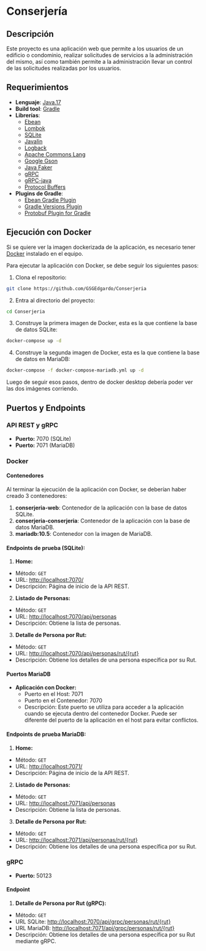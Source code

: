 # Conserjería

## Descripción
Este proyecto es una aplicación web que permite a los usuarios de un edificio
o condominio, realizar solicitudes de servicios a la administración del mismo,
así como también permite a la administración llevar un control de las solicitudes
realizadas por los usuarios.

## Requerimientos

- **Lenguaje**: [Java.17](https://jdk.java.net/)
- **Build tool**: [Gradle](https://gradle.org/)
- **Librerías**:
   - [Ebean](https://ebean.io/)
   - [Lombok](https://projectlombok.org/)
   - [SQLite](https://www.sqlite.org/index.html)
   - [Javalin](https://javalin.io/)
   - [Logback](https://logback.qos.ch/)
   - [Apache Commons Lang](https://commons.apache.org/proper/commons-lang/)
   - [Google Gson](https://github.com/google/gson)
   - [Java Faker](https://github.com/DiUS/java-faker)
   - [gRPC](https://grpc.io/)
   - [gRPC-java](https://github.com/grpc/grpc-java)
   - [Protocol Buffers](https://protobuf.dev/)
- **Plugins de Gradle**:
   - [Ebean Gradle Plugin](https://github.com/ebean-orm-tools/ebean-gradle-plugin)
   - [Gradle Versions Plugin](https://github.com/ben-manes/gradle-versions-plugin)
   - [Protobuf Plugin for Gradle](https://github.com/google/protobuf-gradle-plugin)
  
## Ejecución con Docker

Si se quiere ver la imagen dockerizada de la aplicación, es necesario tener 
[Docker](https://www.docker.com/products/docker-desktop/) instalado en el equipo.

Para ejecutar la aplicación con Docker, se debe seguir los siguientes pasos:

1. Clona el repositorio:

```bash
git clone https://github.com/GSGEdgardo/Conserjeria
```

2. Entra al directorio del proyecto:

```bash
cd Conserjeria
```

3. Construye la primera imagen de Docker, esta es la que contiene la 
base de datos SQLite:

```bash
docker-compose up -d
```

4. Construye la segunda imagen de Docker, esta es la que contiene la
base de datos en MariaDB:

```bash
docker-compose -f docker-compose-mariadb.yml up -d
```
Luego de seguir esos pasos, dentro de docker desktop debería poder 
ver las dos imágenes corriendo.

## Puertos y Endpoints

### API REST y gRPC

- **Puerto:** 7070 (SQLite)
- **Puerto:** 7071 (MariaDB)

### Docker

#### Contenedores

Al terminar la ejecución de la aplicación con Docker, se deberían haber creado 3 contenedores:

1. **conserjeria-web**: Contenedor de la aplicación con la base de datos SQLite.
2. **conserjeria-conserjeria**: Contenedor de la aplicación con la base de datos MariaDB.
3. **mariadb:10.5**: Contenedor con la imagen de MariaDB.
#### Endpoints de prueba (SQLite):

1. **Home:**
  - Método: `GET`
  - URL: [http://localhost:7070/](http://localhost:7070/)
  - Descripción: Página de inicio de la API REST.

2. **Listado de Personas:**
  - Método: `GET`
  - URL: [http://localhost:7070/api/personas](http://localhost:7070/api/personas)
  - Descripción: Obtiene la lista de personas.

3. **Detalle de Persona por Rut:**
  - Método: `GET`
  - URL: [http://localhost:7070/api/personas/rut/{rut}](http://localhost:7070/api/personas/rut/{rut})
  - Descripción: Obtiene los detalles de una persona específica por su Rut.


#### Puertos MariaDB

- **Aplicación con Docker:**
  - Puerto en el Host: 7071
  - Puerto en el Contenedor: 7070
  - Descripción: Este puerto se utiliza para acceder a la aplicación cuando se ejecuta dentro del contenedor Docker. Puede ser diferente del puerto de la aplicación en el host para evitar conflictos.

#### **Endpoints de prueba MariaDB:**
1. **Home:**
- Método: `GET`
- URL: [http://localhost:7071/](http://localhost:7071/)
- Descripción: Página de inicio de la API REST.

2. **Listado de Personas:**
- Método: `GET`
- URL: [http://localhost:7071/api/personas](http://localhost:7071/api/personas)
- Descripción: Obtiene la lista de personas.

3. **Detalle de Persona por Rut:**
- Método: `GET`
- URL: [http://localhost:7071/api/personas/rut/{rut}](http://localhost:7071/api/personas/rut/{rut})
- Descripción: Obtiene los detalles de una persona específica por su Rut.

### gRPC

- **Puerto:** 50123

#### Endpoint

1. **Detalle de Persona por Rut (gRPC):**
  - Método: `GET`
  - URL SQLite: [http://localhost:7070/api/grpc/personas/rut/{rut}](http://localhost:7070/api/grpc/personas/rut/{rut})
  - URL MariaDB: [http://localhost:7071/api/grpc/personas/rut/{rut}](http://localhost:7071/api/grpc/personas/rut/{rut})
  - Descripción: Obtiene los detalles de una persona específica por su Rut mediante gRPC.



